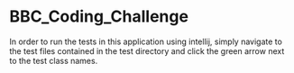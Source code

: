 # BBC_Coding_Challenge

In order to run the tests in this application using intellij, simply navigate to the test files contained in the test 
directory and click the green arrow next to the test class names.
